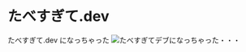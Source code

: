 # たべすぎて.dev
たべすぎて.dev になっちゃった
<img class="apng-image" src="https://xn--x8jvar4a0g.dev/tabedebu144p.gif" alt="たべすぎてデブになっちゃった・・・">